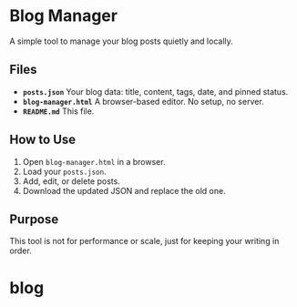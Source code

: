 # Blog Manager

A simple tool to manage your blog posts quietly and locally.

## Files

- **`posts.json`** Your blog data: title, content, tags, date, and pinned status.
- **`blog-manager.html`** A browser-based editor. No setup, no server.
- **`README.md`** This file.

## How to Use

1. Open `blog-manager.html` in a browser.
2. Load your `posts.json`.
3. Add, edit, or delete posts.
4. Download the updated JSON and replace the old one.

## Purpose

This tool is not for performance or scale, just for keeping your writing in order.
# blog